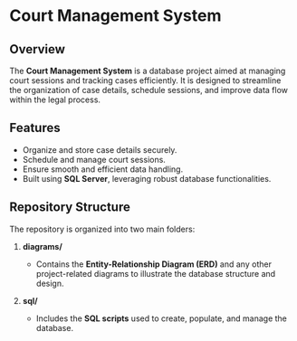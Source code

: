# Court Management System  

## Overview  
The **Court Management System** is a database project aimed at managing court sessions and tracking cases efficiently. It is designed to streamline the organization of case details, schedule sessions, and improve data flow within the legal process.  

## Features  
- Organize and store case details securely.  
- Schedule and manage court sessions.  
- Ensure smooth and efficient data handling.  
- Built using **SQL Server**, leveraging robust database functionalities.  

## Repository Structure  
The repository is organized into two main folders:  

1. **diagrams/**  
   - Contains the **Entity-Relationship Diagram (ERD)** and any other project-related diagrams to illustrate the database structure and design.  

2. **sql/**  
   - Includes the **SQL scripts** used to create, populate, and manage the database.  
